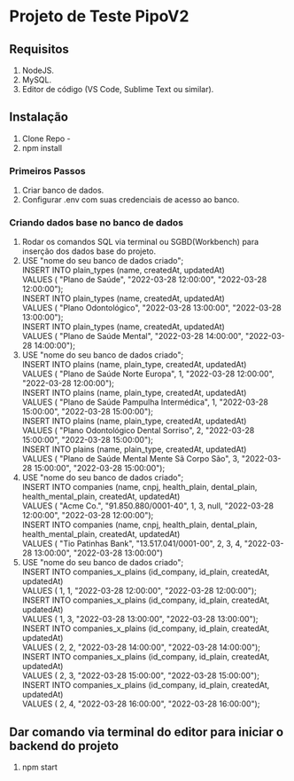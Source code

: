 # Projeto de Teste PipoV2

## Requisitos
1. NodeJS.
2. MySQL.
3. Editor de código (VS Code, Sublime Text ou similar).

## Instalação
1. Clone Repo - 
2. npm install 

### Primeiros Passos
1. Criar banco de dados. 
2. Configurar .env com suas credenciais de acesso ao banco.

### Criando dados base no banco de dados
1. Rodar os comandos SQL via terminal ou SGBD(Workbench) para inserção dos dados base do projeto.
2.  USE "nome do seu banco de dados criado"; <br>
    INSERT INTO plain_types (name, createdAt, updatedAt) <br>
      VALUES ( "Plano de Saúde", "2022-03-28 12:00:00", "2022-03-28 12:00:00"); <br>
    INSERT INTO plain_types (name, createdAt, updatedAt) <br>
      VALUES ( "Plano Odontológico", "2022-03-28 13:00:00", "2022-03-28 13:00:00"); <br>
    INSERT INTO plain_types (name, createdAt, updatedAt) 	<br>
      VALUES ( "Plano de Saúde Mental", "2022-03-28 14:00:00", "2022-03-28 14:00:00"); <br>
3.  USE "nome do seu banco de dados criado"; <br>
    INSERT INTO plains (name, plain_type, createdAt, updatedAt) <br>
	  VALUES ( "Plano de Saúde Norte Europa", 1, "2022-03-28 12:00:00", "2022-03-28 12:00:00"); <br>
    INSERT INTO plains (name, plain_type, createdAt, updatedAt) <br>
	  VALUES ( "Plano de Saúde Pampulha Intermédica", 1, "2022-03-28 15:00:00", "2022-03-28 15:00:00"); <br>
    INSERT INTO plains (name, plain_type, createdAt, updatedAt) <br>
	  VALUES ( "Plano Odontológico Dental Sorriso", 2,  "2022-03-28 15:00:00", "2022-03-28 15:00:00"); <br>
    INSERT INTO plains (name, plain_type, createdAt, updatedAt) <br>
	  VALUES ( "Plano de Saúde Mental Mente Sã Corpo São", 3,  "2022-03-28 15:00:00", "2022-03-28 15:00:00"); <br>
4.  USE "nome do seu banco de dados criado"; <br>
    INSERT INTO companies (name, cnpj, health_plain, dental_plain, health_mental_plain, createdAt, updatedAt) <br>
	  VALUES ( "Acme Co.", "91.850.880/0001-40", 1, 3, null, "2022-03-28 12:00:00", "2022-03-28 12:00:00"); <br>
    INSERT INTO companies (name, cnpj, health_plain, dental_plain, health_mental_plain, createdAt, updatedAt) <br>
	  VALUES ( "Tio Patinhas Bank", "13.517.041/0001-00", 2, 3, 4, "2022-03-28 13:00:00", "2022-03-28 13:00:00") <br>
5.  USE "nome do seu banco de dados criado"; <br>
    INSERT INTO companies_x_plains (id_company, id_plain, createdAt, updatedAt) <br>
	  VALUES ( 1, 1, "2022-03-28 12:00:00", "2022-03-28 12:00:00"); <br>
    INSERT INTO companies_x_plains (id_company, id_plain, createdAt, updatedAt) <br>
	  VALUES ( 1, 3, "2022-03-28 13:00:00", "2022-03-28 13:00:00"); <br>
    INSERT INTO companies_x_plains (id_company, id_plain, createdAt, updatedAt) <br>
	  VALUES ( 2, 2, "2022-03-28 14:00:00", "2022-03-28 14:00:00");<br>
    INSERT INTO companies_x_plains (id_company, id_plain, createdAt, updatedAt) <br>
	  VALUES ( 2, 3, "2022-03-28 15:00:00", "2022-03-28 15:00:00");<br>
    INSERT INTO companies_x_plains (id_company, id_plain, createdAt, updatedAt) <br>
	  VALUES ( 2, 4, "2022-03-28 16:00:00", "2022-03-28 16:00:00");<br>
    
## Dar comando via terminal do editor para iniciar o backend do projeto
1. npm start


